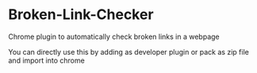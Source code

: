 # Broken-Link-Checker
Chrome plugin to automatically check broken links in a webpage

You can directly use this by adding as developer plugin or pack as zip file and import into chrome
